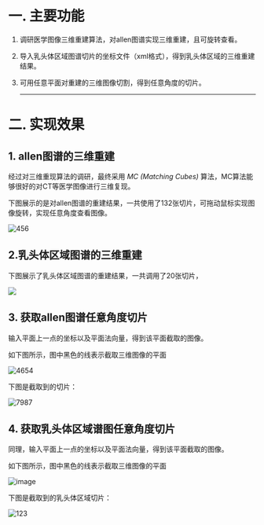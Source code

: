 # **一. 主要功能**

1. 调研医学图像三维重建算法，对allen图谱实现三维重建，且可旋转查看。

2. 导入乳头体区域图谱切片的坐标文件（xml格式），得到乳头体区域的三维重建结果。

3. 可用任意平面对重建的三维图像切割，得到任意角度的切片。

   ------

# **二. 实现效果**

## 1. allen图谱的三维重建

经过对三维重现算法的调研，最终采用 *MC (Matching Cubes)* 算法，MC算法能够很好的对CT等医学图像进行三维复现。

下图展示的是对allen图谱的重建结果，一共使用了132张切片，可拖动鼠标实现图像旋转，实现任意角度查看图像。

![456](C:\Users\lei_y\Desktop\456.PNG)



## **2.乳头体区域图谱的三维重建**

下图展示了乳头体区域图谱的重建结果，一共调用了20张切片，

![](C:\Users\lei_y\Desktop\3D.PNG)

## **3. 获取allen图谱任意角度切片**

输入平面上一点的坐标以及平面法向量，得到该平面截取的图像。

如下图所示，图中黑色的线表示截取三维图像的平面

![4654](C:\Users\lei_y\Desktop\4654.PNG)

下图是截取到的切片：

![7987](C:\Users\lei_y\Desktop\7987.PNG)

## 4. 获取乳头体区域谱图任意角度切片

同理，输入平面上一点的坐标以及平面法向量，得到该平面截取的图像。

如下图所示，图中黑色的线表示截取三维图像的平面

![image](https://github.com/lovvtin/MC_3D_cutter/blob/master/1.PNG)

下图是截取到的乳头体区域切片：

![123](C:\Users\lei_y\Desktop\123.PNG)

